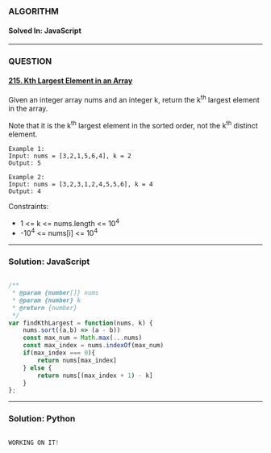 ### ALGORITHM
#### Solved In: JavaScript
-----
### QUESTION

#### [215. Kth Largest Element in an Array](https://leetcode.com/problems/kth-largest-element-in-an-array/)

Given an integer array nums and an integer k, return the k<sup>th</sup> largest element in the array.

Note that it is the k<sup>th</sup> largest element in the sorted order, not the k<sup>th</sup> distinct element.



```
Example 1:
Input: nums = [3,2,1,5,6,4], k = 2
Output: 5

Example 2:
Input: nums = [3,2,3,1,2,4,5,5,6], k = 4
Output: 4

```

Constraints:

* 1 <= k <= nums.length <= 10<sup>4</sup>
* -10<sup>4</sup> <= nums[i] <= 10<sup>4</sup>

-----

### Solution: JavaScript

```js

/**
 * @param {number[]} nums
 * @param {number} k
 * @return {number}
 */
var findKthLargest = function(nums, k) {
    nums.sort((a,b) => (a - b))
    const max_num = Math.max(...nums)
    const max_index = nums.indexOf(max_num)
    if(max_index === 0){
        return nums[max_index]
    } else {
        return nums[(max_index + 1) - k]
    }
};

```

-----

### Solution: Python

```py

WORKING ON IT!
        
```
